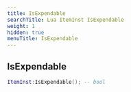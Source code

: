 ```yaml
---
title: IsExpendable
searchTitle: Lua ItemInst IsExpendable
weight: 1
hidden: true
menuTitle: IsExpendable
---
```

## IsExpendable
```lua
ItemInst:IsExpendable(); -- bool
```